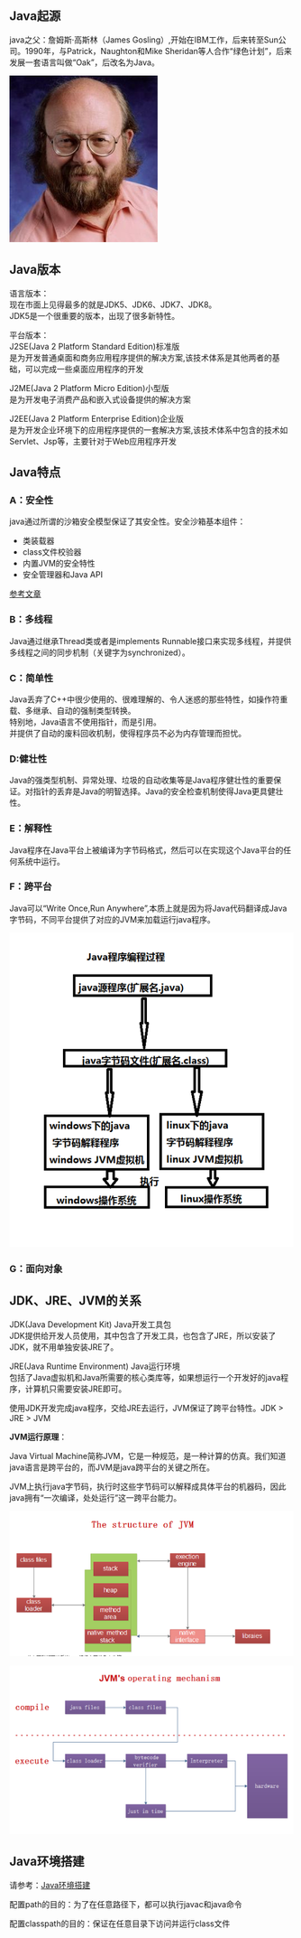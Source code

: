 ## Java起源
java之父：詹姆斯·高斯林（James Gosling）,开始在IBM工作，后来转至Sun公司。1990年，与Patrick，Naughton和Mike Sheridan等人合作“绿色计划”，后来发展一套语言叫做“Oak”，后改名为Java。<br>

![Java之父](https://github.com/liuyanliang2015/BertNote/blob/master/pics/java-father.png)

## Java版本
语言版本：<br>
现在市面上见得最多的就是JDK5、JDK6、JDK7、JDK8。<br>
JDK5是一个很重要的版本，出现了很多新特性。

平台版本：<br>
J2SE(Java 2 Platform Standard Edition)标准版<br>
是为开发普通桌面和商务应用程序提供的解决方案,该技术体系是其他两者的基础，可以完成一些桌面应用程序的开发

J2ME(Java 2 Platform Micro Edition)小型版<br>
是为开发电子消费产品和嵌入式设备提供的解决方案

J2EE(Java 2 Platform Enterprise Edition)企业版<br>
是为开发企业环境下的应用程序提供的一套解决方案,该技术体系中包含的技术如 Servlet、Jsp等，主要针对于Web应用程序开发

## Java特点
### A：安全性<br>
java通过所谓的沙箱安全模型保证了其安全性。安全沙箱基本组件：
- 类装载器
- class文件校验器
- 内置JVM的安全特性
- 安全管理器和Java API

[参考文章](https://blog.csdn.net/chdhust/article/details/42343473 "参考文章")

### B：多线程
Java通过继承Thread类或者是implements Runnable接口来实现多线程，并提供多线程之间的同步机制（关键字为synchronized）。

### C：简单性
Java丢弃了C++中很少使用的、很难理解的、令人迷惑的那些特性，如操作符重载、多继承、自动的强制类型转换。<br>
特别地，Java语言不使用指针，而是引用。<br>
并提供了自动的废料回收机制，使得程序员不必为内存管理而担忧。<br>

### D:健壮性
Java的强类型机制、异常处理、垃圾的自动收集等是Java程序健壮性的重要保证。对指针的丢弃是Java的明智选择。Java的安全检查机制使得Java更具健壮性。

### E：解释性
Java程序在Java平台上被编译为字节码格式，然后可以在实现这个Java平台的任何系统中运行。

### F：跨平台
Java可以“Write Once,Run Anywhere”,本质上就是因为将Java代码翻译成Java字节码，不同平台提供了对应的JVM来加载运行java程序。<br>

![Java跨平台](https://github.com/liuyanliang2015/BertNote/blob/master/pics/java-platform.png)

### G：面向对象


## JDK、JRE、JVM的关系

JDK(Java Development Kit) Java开发工具包<br>
JDK提供给开发人员使用，其中包含了开发工具，也包含了JRE，所以安装了JDK，就不用单独安装JRE了。


JRE(Java Runtime Environment) Java运行环境<br>
包括了Java虚拟机和Java所需要的核心类库等，如果想运行一个开发好的java程序，计算机只需要安装JRE即可。


使用JDK开发完成java程序，交给JRE去运行，JVM保证了跨平台特性。JDK > JRE > JVM


**JVM运行原理**：

Java Virtual Machine简称JVM，它是一种规范，是一种计算的仿真。我们知道java语言是跨平台的，而JVM是java跨平台的关键之所在。<br>

JVM上执行java字节码，执行时这些字节码可以解释成具体平台的机器码，因此java拥有“一次编译，处处运行”这一跨平台能力。<br>

![JVM结构](https://github.com/liuyanliang2015/BertNote/blob/master/pics/jvm-struc.png) <br>


![JVM原理](https://github.com/liuyanliang2015/BertNote/blob/master/pics/jvm-info.png)

## Java环境搭建
请参考：[Java环境搭建](https://github.com/liuyanliang2015/BertNote/blob/master/environment_build/01%20java%E7%8E%AF%E5%A2%83%E6%90%AD%E5%BB%BA.md)<br>

配置path的目的：为了在任意路径下，都可以执行javac和java命令<br>

配置classpath的目的：保证在任意目录下访问并运行class文件<br>





